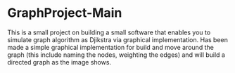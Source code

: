 # GraphProject-Main

This is a small project on building a small software that enables you 
to simulate graph algorithm as Djikstra via graphical implementation.
Has been made a simple graphical implementation for build and move around the 
graph (this include naming the nodes, weighting the edges) and will build a 
directed graph as the image shows.
